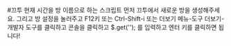 #끄투 현재 시간을 방 이름으로 하는 스크립트
먼저 끄투에서 새로운 방을 생성해주세요.
그리고 방 설정을 눌러주고 F12키 또는 Ctrl-Shift-i 또는 더보기 메뉴-도구 더보기-개발자 도구를 클릭하고
콘솔을 클릭하고 $.get(''); 를 입력하고
엔터 키를 클릭하면 됩니다!
